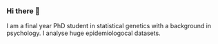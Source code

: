 ### Hi there 👋

I am a final year PhD student in statistical genetics with a background in psychology. 
I analyse huge epidemiologocal datasets. 
